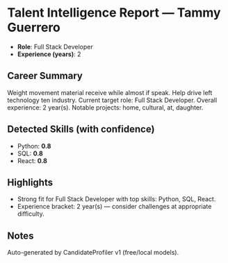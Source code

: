 # Talent Intelligence Report — Tammy Guerrero

- **Role**: Full Stack Developer
- **Experience (years)**: 2

## Career Summary
Weight movement material receive while almost if speak. Help drive left technology ten industry. Current target role: Full Stack Developer. Overall experience: 2 year(s). Notable projects: home, cultural, at, daughter.

## Detected Skills (with confidence)
- Python: **0.8**
- SQL: **0.8**
- React: **0.8**

## Highlights
- Strong fit for Full Stack Developer with top skills: Python, SQL, React.
- Experience bracket: 2 year(s) — consider challenges at appropriate difficulty.

## Notes
Auto-generated by CandidateProfiler v1 (free/local models).